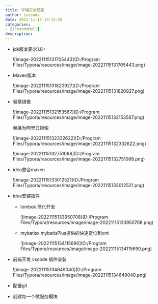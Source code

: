 ```yaml
---
title: 环境安装配置
author: icesoda
date: 2022-11-15 13:15:20
categories:
- [icesodaMall]
description:
---
```


- jdk版本要求1.8+

  ![image-20221115131705443](D:/Program Files/Typora/resources/image/image-20221115131705443.png)

- Maven版本

  ![image-20221115131820927](D:/Program Files/Typora/resources/image/image-20221115131820927.png)

- 替换镜像

  ![image-20221115132153587](D:/Program Files/Typora/resources/image/image-20221115132153587.png)

  替换为阿里云镜像

  ![image-20221115132332622](D:/Program Files/Typora/resources/image/image-20221115132332622.png)

  ![image-20221115132751068](D:/Program Files/Typora/resources/image/image-20221115132751068.png)

- idea整合maven

  ![image-20221115133012521](D:/Program Files/Typora/resources/image/image-20221115133012521.png)

- idea安装插件

  - lombok 简化开发

    ![image-20221115133950708](D:/Program Files/Typora/resources/image/image-20221115133950708.png)

  - mybatisx mybatisPlus提供的快速定位到xml

    ![image-20221115134115690](D:/Program Files/Typora/resources/image/image-20221115134115690.png)

- 前端开发 vscode 插件安装

  ![image-20221115134649040](D:/Program Files/Typora/resources/image/image-20221115134649040.png)

- 配置git

- 创建每一个微服务模块